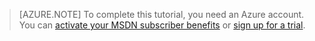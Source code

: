 > [AZURE.NOTE]
> To complete this tutorial, you need an Azure account. You can <a href="http://azure.microsoft.com/pricing/member-offers/msdn-benefits-details/" target="_blank">activate your MSDN subscriber benefits</a> or <a href="http://azure.microsoft.com/pricing/1rmb-trial/" target="_blank">sign up for a trial</a>.
